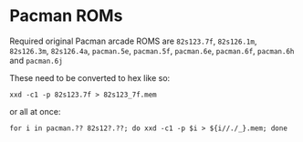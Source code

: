 # Pacman ROMs

Required original Pacman arcade ROMS are `82s123.7f`, `82s126.1m`, `82s126.3m`, `82s126.4a`, `pacman.5e`, `pacman.5f`, `pacman.6e`, `pacman.6f`, `pacman.6h` and `pacman.6j`

These need to be converted to hex like so:

```xxd -c1 -p 82s123.7f > 82s123_7f.mem```

or all at once:

```for i in pacman.?? 82s12?.??; do xxd -c1 -p $i > ${i//./_}.mem; done```

